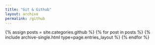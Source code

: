 ```yaml
---
title: "Git & Github"
layout: archive
permalink: /github
---
```



{% assign posts = site.categories.github %}
{% for post in posts %} {% include archive-single.html type=page.entries_layout %} {% endfor %}